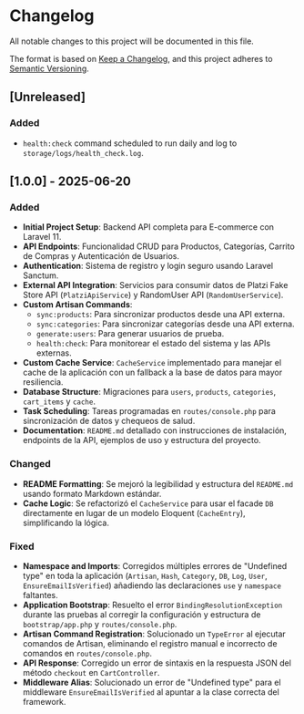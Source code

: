# Changelog

All notable changes to this project will be documented in this file.

The format is based on [Keep a Changelog](https://keepachangelog.com/en/1.0.0/),
and this project adheres to [Semantic Versioning](https://semver.org/spec/v2.0.0.html).

## [Unreleased]

### Added
- `health:check` command scheduled to run daily and log to `storage/logs/health_check.log`.

## [1.0.0] - 2025-06-20

### Added
- **Initial Project Setup**: Backend API completa para E-commerce con Laravel 11.
- **API Endpoints**: Funcionalidad CRUD para Productos, Categorías, Carrito de Compras y Autenticación de Usuarios.
- **Authentication**: Sistema de registro y login seguro usando Laravel Sanctum.
- **External API Integration**: Servicios para consumir datos de Platzi Fake Store API (`PlatziApiService`) y RandomUser API (`RandomUserService`).
- **Custom Artisan Commands**:
  - `sync:products`: Para sincronizar productos desde una API externa.
  - `sync:categories`: Para sincronizar categorías desde una API externa.
  - `generate:users`: Para generar usuarios de prueba.
  - `health:check`: Para monitorear el estado del sistema y las APIs externas.
- **Custom Cache Service**: `CacheService` implementado para manejar el cache de la aplicación con un fallback a la base de datos para mayor resiliencia.
- **Database Structure**: Migraciones para `users`, `products`, `categories`, `cart_items` y `cache`.
- **Task Scheduling**: Tareas programadas en `routes/console.php` para sincronización de datos y chequeos de salud.
- **Documentation**: `README.md` detallado con instrucciones de instalación, endpoints de la API, ejemplos de uso y estructura del proyecto.

### Changed
- **README Formatting**: Se mejoró la legibilidad y estructura del `README.md` usando formato Markdown estándar.
- **Cache Logic**: Se refactorizó el `CacheService` para usar el facade `DB` directamente en lugar de un modelo Eloquent (`CacheEntry`), simplificando la lógica.

### Fixed
- **Namespace and Imports**: Corregidos múltiples errores de "Undefined type" en toda la aplicación (`Artisan`, `Hash`, `Category`, `DB`, `Log`, `User`, `EnsureEmailIsVerified`) añadiendo las declaraciones `use` y `namespace` faltantes.
- **Application Bootstrap**: Resuelto el error `BindingResolutionException` durante las pruebas al corregir la configuración y estructura de `bootstrap/app.php` y `routes/console.php`.
- **Artisan Command Registration**: Solucionado un `TypeError` al ejecutar comandos de Artisan, eliminando el registro manual e incorrecto de comandos en `routes/console.php`.
- **API Response**: Corregido un error de sintaxis en la respuesta JSON del método `checkout` en `CartController`.
- **Middleware Alias**: Solucionado un error de "Undefined type" para el middleware `EnsureEmailIsVerified` al apuntar a la clase correcta del framework. 